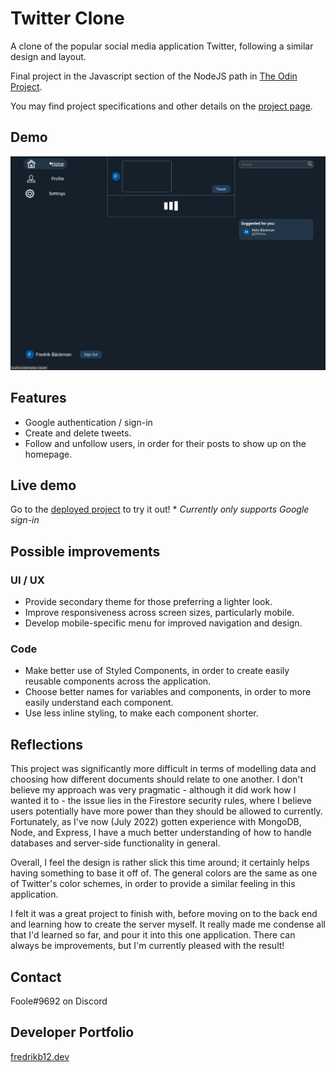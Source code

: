 # Twitter Clone

A clone of the popular social media application Twitter, following a similar design and layout.

Final project in the Javascript section of the NodeJS path in [The Odin Project](https://www.theodinproject.com).

You may find project specifications and other details on the [project page](https://www.theodinproject.com/lessons/node-path-javascript-javascript-final-project).

## Demo

![App demo gif](./twitter-demo.gif?raw=true)

## Features

- Google authentication / sign-in
- Create and delete tweets.
- Follow and unfollow users, in order for their posts to show up on the homepage.

## Live demo

Go to the [deployed project](https://fredrikb12.github.io/twitter-clone/) to try it out! \* _Currently only supports Google sign-in_

## Possible improvements

### UI / UX

- Provide secondary theme for those preferring a lighter look.
- Improve responsiveness across screen sizes, particularly mobile.
- Develop mobile-specific menu for improved navigation and design.

### Code

- Make better use of Styled Components, in order to create easily reusable components across the application.
- Choose better names for variables and components, in order to more easily understand each component.
- Use less inline styling, to make each component shorter.

## Reflections

This project was significantly more difficult in terms of modelling data and choosing how different documents should relate to one another. I don't believe my approach was very pragmatic - although it did work how I wanted it to - the issue lies in the Firestore security rules, where I believe users potentially have more power than they should be allowed to currently. Fortunately, as I've now (July 2022) gotten experience with MongoDB, Node, and Express, I have a much better understanding of how to handle databases and server-side functionality in general.

Overall, I feel the design is rather slick this time around; it certainly helps having something to base it off of. The general colors are the same as one of Twitter's color schemes, in order to provide a similar feeling in this application.

I felt it was a great project to finish with, before moving on to the back end and learning how to create the server myself. It really made me condense all that I'd learned so far, and pour it into this one application. There can always be improvements, but I'm currently pleased with the result!

## Contact

Foole#9692 on Discord

## Developer Portfolio

[fredrikb12.dev](https://fredrikb12.dev)
